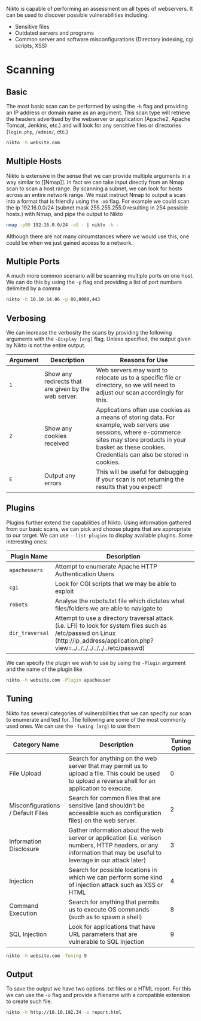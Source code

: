 Nikto is capable of performing an assessment on all types of webservers. It can be used to discover possible vulnerabilities including:
- Sensitive files
- Outdated servers and programs
- Common server and software misconfigurations (Directory indexing, cgi scripts, XSS)

# Scanning
## Basic
The most basic scan can be performed by using the -`h` flag and providing an IP address or domain name as an argument. This scan type will retrieve the headers advertised by the webserver or application (Apache2, Apache Tomcat, Jenkins, etc.) and will look for any sensitive files or directories (`login.php`, `/admin/`, etc.)
```sh
nikto -h website.com
```

## Multiple Hosts
Nikto is extensive in the sense that we can provide multiple arguments in a way similar to [[Nmap]]. In fact we can take input directly from an Nmap scan to scan a host range. By scanning a subnet, we can look for hosts across an entire network range. We must instruct Nmap to output a scan into a format that is friendly using the `-oG` flag.
For example we could scan the ip 192.16.0.0/24 (subnet mask 255.255.255.0 resulting in 254 possible hosts.) with Nmap, and pipe the output to Nikto
```sh
nmap -p80 192.16.0.0/24 -oG - | nikto -h -
```
Although there are not many circumstances where we would use this, one could be when we just gained access to a network.

## Multiple Ports
A much more common scenario will be scanning multiple ports on one host. We can do this by using the `-p` flag and providing a list of port numbers delimited by a comma
```sh
nikto -h 10.10.14.06 -p 80,8080,443
```

## Verbosing
We can increase the verbosity the scans by providing the following arguments with the `-Display [arg]` flag. Unless specified, the output given by Nikto is not the entire output.

| Argument | Description                                          | Reasons for Use                                                                                                                                                                                                         |
| -------- | ---------------------------------------------------- | ----------------------------------------------------------------------------------------------------------------------------------------------------------------------------------------------------------------------- |
| `1`      | Show any redirects that are given by the web server. | Web servers may want to relocate us to a specific file or directory, so we will need to adjust our scan accordingly for this.                                                                                           |
| `2`      | Show any cookies received                            | Applications often use cookies as a means of storing data. For example, web servers use sessions, where e-commerce sites may store products in your basket as these cookies. Credentials can also be stored in cookies. |
| `E`      | Output any errors                                    | This will be useful for debugging if your scan is not returning the results that you expect!                                                                                                                            |

## Plugins
Plugins further extend the capabilities of Nikto. Using information gathered from our basic scans, we can pick and choose plugins that are appropriate to our target. We can use `--list-plugins` to display available plugins.
Some interesting ones:

| Plugin Name     | Description                                                                                                                                                                           |
| --------------- | ------------------------------------------------------------------------------------------------------------------------------------------------------------------------------------- |
| `apacheusers`   | Attempt to enumerate Apache HTTP Authentication Users                                                                                                                                 |
| `cgi`           | Look for CGI scripts that we may be able to exploit                                                                                                                                   |
| `robots`        | Analyse the robots.txt file which dictates what files/folders we are able to navigate to                                                                                              |
| `dir_traversal` | Attempt to use a directory traversal attack (i.e. LFI) to look for system files such as /etc/passwd on Linux (http://ip_address/application.php?view=../../../../../../../etc/passwd) |
We can specify the plugin we wish to use by using the `-Plugin` argument and the name of the plugin like 
```sh
nikto -h website.com -Plugin apacheuser
```

## Tuning
Nikto has several categories of vulnerabilities that we can specify our scan to enumerate and test for. The following are some of the most commonly used ones. We can use the `-Tuning [arg]` to use them

| Category Name                     | Description                                                                                                                                                        | Tuning Option |
| --------------------------------- | ------------------------------------------------------------------------------------------------------------------------------------------------------------------ | ------------- |
| File Upload                       | Search for anything on the web server that may permit us to upload a file. This could be used to upload a reverse shell for an application to execute.             | 0             |
| Misconfigurations / Default Files | Search for common files that are sensitive (and shouldn't be accessible such as configuration files) on the web server.                                            | 2             |
| Information Disclosure            | Gather information about the web server or application (i.e. verison numbers, HTTP headers, or any information that may be useful to leverage in our attack later) | 3             |
| Injection                         | Search for possible locations in which we can perform some kind of injection attack such as XSS or HTML                                                            | 4             |
| Command Execution                 | Search for anything that permits us to execute OS commands (such as to spawn a shell)                                                                              | 8             |
| SQL Injection                     | Look for applications that have URL parameters that are vulnerable to SQL Injection                                                                                | 9             |
```sh
nikto -h website.com -Tuning 9 
```

## Output
To save the output we have two options .txt files or a HTML report. For this we can use the `-o` flag and provide a filename with a compatible extension to create such file.
```sh
nikto -h http://10.10.192.34 -o report.html
```

